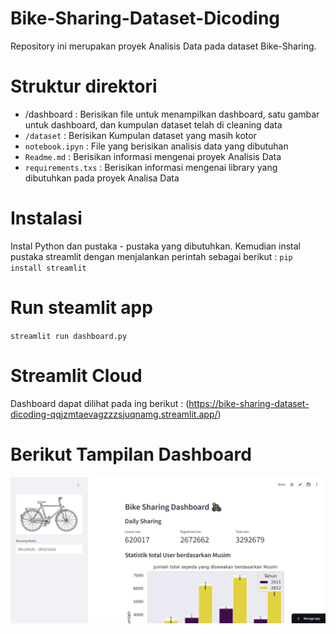 # Bike-Sharing-Dataset-Dicoding
Repository ini merupakan proyek Analisis Data pada dataset Bike-Sharing.
# Struktur direktori
- /dashboard : Berisikan file untuk menampilkan dashboard, satu gambar untuk dashboard, dan kumpulan dataset telah di cleaning data
- `/dataset`   : Berisikan Kumpulan dataset yang masih kotor
- `notebook.ipyn` : File yang berisikan analisis data yang dibutuhan
- `Readme.md` : Berisikan informasi mengenai proyek Analisis Data
- `requirements.txs` : Berisikan informasi mengenai library yang dibutuhkan pada proyek Analisa Data
# Instalasi
Instal Python dan pustaka - pustaka yang dibutuhkan. Kemudian instal pustaka streamlit dengan menjalankan perintah sebagai berikut :
``pip install streamlit``
# Run steamlit app
``streamlit run dashboard.py``
# Streamlit Cloud
Dashboard dapat dilihat pada ing berikut : (https://bike-sharing-dataset-dicoding-qqjzmtaevagzzzsjuqnamg.streamlit.app/)
# Berikut Tampilan Dashboard
![alt text](https://github.com/liqolina/Bike-Sharing-Dataset-Dicoding/blob/main/dashboard/Dashboard-1.PNG?raw=true)


